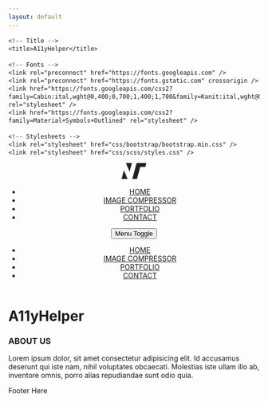 ```yaml
---
layout: default
---
```


<!DOCTYPE html>
<html lang="en">
  <head>
    <meta charset="UTF-8" />
    <meta http-equiv="X-UA-Compatible" content="IE=edge" />
    <meta name="apple-mobile-web-app-capable" content="yes" />
    <meta name="apple-touch-fullscreen" content="yes" />
    <meta name="viewport" content="width=device-width, initial-scale=1.0" />
    <meta name="author" content="A11yHelper" />
    <meta name="robots" content="index, follow" />
    <meta name="googlebot" content="index, follow" />
    <link rel="apple-touch-icon" sizes="180x180" href="favicon/apple-touch-icon.png" />
    <link rel="icon" type="image/png" sizes="32x32" href="favicon/favicon-32x32.png" />
    <link rel="icon" type="image/png" sizes="16x16" href="favicon/favicon-16x16.png" />
    <link rel="manifest" href="favicon/site.webmanifest" />
    <link rel="mask-icon" href="favicon/safari-pinned-tab.svg" color="#5bbad5" />
    <meta name="msapplication-TileColor" content="#da532c" />
    <meta name="theme-color" content="#ffffff" />
    <meta name="description" content="[NEEDED]" />
    <meta name="keywords" content="[NEEDED]]" />
    <!-- Open Graph Tags -->
    <meta property="og:title" content="A11yHelper" />
    <meta property="og:site_name" content="A11yHelper" />
    <meta property="og:url" content="[NEEDED]" />
    <meta property="og:description" content="[NEEDED]" />
    <meta property="og:type" content="" />
    <meta property="og:image" content="images/OG-image.jpg" />
    <meta property="og:image:width" content="1200" />
    <meta property="og:image:height" content="630" />
    <meta property="og:image:alt" content="A11yHelper" />
    <meta property="og:locale" content="en_US" />
    <meta property="og:locale:alternate" content="en_US" />

    <!-- Title -->
    <title>A11yHelper</title>

    <!-- Fonts -->
    <link rel="preconnect" href="https://fonts.googleapis.com" />
    <link rel="preconnect" href="https://fonts.gstatic.com" crossorigin />
    <link href="https://fonts.googleapis.com/css2?family=Cabin:ital,wght@0,400;0,700;1,400;1,700&family=Kanit:ital,wght@0,300;0,400;0,600;0,700;1,300;1,400;1,600;1,700&display=swap" rel="stylesheet" />
    <link href="https://fonts.googleapis.com/css2?family=Material+Symbols+Outlined" rel="stylesheet" />

    <!-- Stylesheets -->
    <link rel="stylesheet" href="css/bootstrap/bootstrap.min.css" />
    <link rel="stylesheet" href="css/scss/styles.css" />

  </head>
  <body>
    <header id="header">
      <nav class="main-nav">
        <div class="container-xl">
          <div class="top-section">
            <a href="/"
              ><figure class="logo">
                <img src="images/nicktesh-icon.svg" alt="A11yHelper" width="50" height="32" class="main-logo" /></figure
            ></a>
            <div class="right-side">
              <div class="nav-links">
                <ul>
                  <li>
                    <a href="/">HOME</a>
                  </li>
                  <li>
                    <a href="/image-compressor.md">IMAGE COMPRESSOR</a>
                  </li>
                  <li>
                    <a href="/">PORTFOLIO</a>
                  </li>
                  <li>
                    <a href="/">CONTACT</a>
                  </li>
                </ul>
              </div>
              <button class="mobile-menu-toggle">
                <span class="sr-only">Menu Toggle</span>
              </button>
            </div>
          </div>
        </div>
      </nav>
      <nav class="mobile-menu">
        <ul>
          <li>
            <a href="/">HOME</a>
          </li>
          <li>
            <a href="/image-compressor.md">IMAGE COMPRESSOR</a>
          </li>
          <li>
            <a href="/">PORTFOLIO</a>
          </li>
          <li>
            <a href="/">CONTACT</a>
          </li>
        </ul>
      </nav>
      <div class="mob-overlay"></div>
    </header>
    <main>
      <div class="page-hero">
        <div class="container-fluid">
          <div class="inner-banner">
            <div class="container">
              <div class="hero-content-wrapper">
                <h1>A11yHelper</h1>
              </div>
            </div>
          </div>
        </div>
      </div>
      <div class="body-content">
        <div class="module row-about-us">
          <div class="container">
            <div class="row">
              <div class="col-lg-12">
                <div class="content">
                  <h3>ABOUT US</h3>
                  <p>Lorem ipsum dolor, sit amet consectetur adipisicing elit. Id accusamus deserunt qui iste nam, nihil voluptates obcaecati. Molestias iste ullam illo ab, inventore omnis, porro alias repudiandae sunt odio quia.</p>
                </div>
              </div>
            </div>
          </div>
        </div>
      </div>
    </main>
    <footer id="footer">
      <p class="text-center">Footer Here</p>
      <!-- Scripts -->
      <script src="https://ajax.googleapis.com/ajax/libs/jquery/3.6.0/jquery.min.js"></script>
      <script src="js/bootstrap/bootstrap.min.js"></script>
      <script src="js/scripts.js"></script>
    </footer>
  </body>
</html>
